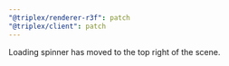 ```yaml
---
"@triplex/renderer-r3f": patch
"@triplex/client": patch
---
```


Loading spinner has moved to the top right of the scene.
